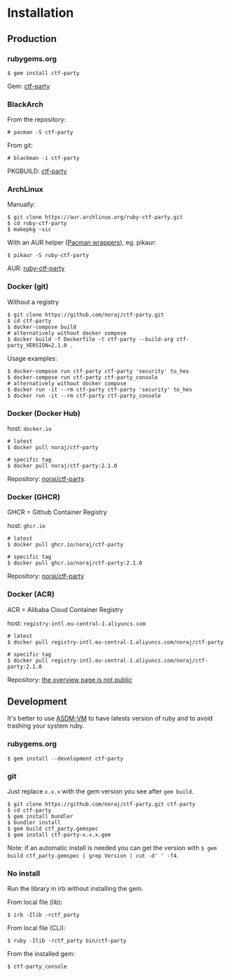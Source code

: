 # Installation

## Production

<!-- tabs:start -->

### **rubygems.org**

```
$ gem install ctf-party
```

Gem: [ctf-party](https://rubygems.org/gems/ctf-party)

### **BlackArch**

From the repository:

```
# pacman -S ctf-party
```

From git:

```
# blackman -i ctf-party
```

PKGBUILD: [ctf-party](https://github.com/BlackArch/blackarch/blob/master/packages/ctf-party/PKGBUILD)

### **ArchLinux**

Manually:

```
$ git clone https://aur.archlinux.org/ruby-ctf-party.git
$ cd ruby-ctf-party
$ makepkg -sic
```

With an AUR helper ([Pacman wrappers](https://wiki.archlinux.org/index.php/AUR_helpers#Pacman_wrappers)), eg. pikaur:

```
$ pikaur -S ruby-ctf-party
```

AUR: [ruby-ctf-party](https://aur.archlinux.org/packages/ruby-ctf-party/)

### **Docker (git)**

Without a registry

```
$ git clone https://github.com/noraj/ctf-party.git
$ cd ctf-party
$ docker-compose build
# alternatively without docker compose
$ docker build -f Dockerfile -t ctf-party --build-arg ctf-party_VERSION=2.1.0 .
```

Usage examples:

```
$ docker-compose run ctf-party ctf-party 'security' to_hex
$ docker-compose run ctf-party ctf-party_console
# alternatively without docker compose
$ docker run -it --rm ctf-party ctf-party 'security' to_hex
$ docker run -it --rm ctf-party ctf-party_console
```

### **Docker (Docker Hub)**

host: `docker.io`

```
# latest
$ docker pull noraj/ctf-party

# specific tag
$ docker pull noraj/ctf-party:2.1.0
```

Repository: [noraj/ctf-party](https://hub.docker.com/r/noraj/ctf-party).

### **Docker (GHCR)**

GHCR = Github Container Registry

host: `ghcr.io`

```
# latest
$ docker pull ghcr.io/noraj/ctf-party

# specific tag
$ docker pull ghcr.io/noraj/ctf-party:2.1.0
```

Repository: [noraj/ctf-party](https://github.com/noraj/ctf-party/pkgs/container/ctf-party)

### **Docker (ACR)**

ACR = Alibaba Cloud Container Registry

host: `registry-intl.eu-central-1.aliyuncs.com`

```
# latest
$ docker pull registry-intl.eu-central-1.aliyuncs.com/noraj/ctf-party

# specific tag
$ docker pull registry-intl.eu-central-1.aliyuncs.com/noraj/ctf-party:2.1.0
```

Repository: [the overview page is not public](https://cr.console.aliyun.com/repository/eu-central-1/noraj/ctf-party/details)

<!-- tabs:end -->

## Development

It's better to use [ASDM-VM](https://asdf-vm.com/) to have latests version of ruby and to avoid trashing your system ruby.

<!-- tabs:start -->

### **rubygems.org**

```
$ gem install --development ctf-party
```

### **git**

Just replace `x.x.x` with the gem version you see after `gem build`.

```
$ git clone https://github.com/noraj/ctf-party.git ctf-party
$ cd ctf-party
$ gem install bundler
$ bundler install
$ gem build ctf_party.gemspec
$ gem install ctf-party-x.x.x.gem
```

Note: if an automatic install is needed you can get the version with `$ gem build ctf_party.gemspec | grep Version | cut -d' ' -f4`.

### **No install**

Run the library in irb without installing the gem.

From local file (lib):

```
$ irb -Ilib -rctf_party
```

From local file (CLI):

```
$ ruby -Ilib -rctf_party bin/ctf-party
```

From the installed gem:

```
$ ctf-party_console
```

<!-- tabs:end -->

